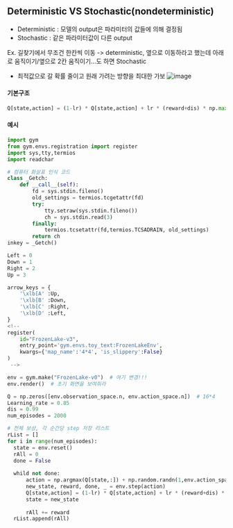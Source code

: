 ## Deterministic VS Stochastic(nondeterministic)
* Deterministic : 모델의 output은 파라미터의 값들에 의해 결정됨
* Stochastic : 같은 파라미터값이 다른 output 

Ex. 길찾기에서 무조건 한칸씩 이동 -> deterministic, 옆으로 이동하라고 했는데 아래로 움직이기/옆으로 2칸 움직이기...도 하면 Stochastic

* 최적값으로 갈 확률 줄이고 원래 가려는 방향을 최대한 가보
![image](https://user-images.githubusercontent.com/63588046/222022357-ebcfc3e6-f27d-4dda-bdf1-7c57757283e4.png)


#### 기본구조
```python
Q[state,action] = (1-lr) * Q[state,action] + lr * (reward+dis) * np.max(Q[new_state,:])
```

#### 예시
```python
import gym
from gym.envs.registration import register
import sys,tty,termios
import readchar

# 컴퓨터 화살표 인식 코드
class _Getch:
    def __call__(self):
        fd = sys.stdin.fileno()
        old_settings = termios.tcgetattr(fd)
        try:
            tty.setraw(sys.stdin.fileno())
            ch = sys.stdin.read(3)
        finally:
            termios.tcsetattr(fd,termios.TCSADRAIN, old_settings)
        return ch
inkey = _Getch()

Left = 0
Down = 1
Right = 2
Up = 3

arrow_keys = {
    '\xlb[A' :Up,
    '\xlb[B' :Down,
    '\xlb[C' :Right,
    '\xlb[D' :Left,
}
<!-- 
register(
    id="FrozenLake-v3",
    entry_point='gym.envs.toy_text:FrozenLakeEnv',
    kwargs={'map_name':'4*4', 'is_slippery':False}
)
 -->

env = gym.make("FrozenLake-v0")  # 여기 변경!!!
env.render()  # 초기 화면을 보여줘라

Q = np.zeros([env.observation_space.n, env.action_space.n])  # 16*4
Learning_rate = 0.85
dis = 0.99
num_episodes = 2000

# 전체 보상, 각 순간당 step 저장 리스트
rList = []
for i in range(num_episodes):
  state = env.reset()
  rAll = 0
  done = False
  
  whild not done:
      action = np.argmax(Q[state,:]) + np.random.randn(1,env.action_space.n)/(i+1)
      new_state, reward, done, _ = env.step(action)
      Q[state,action] = (1-lr) * Q[state,action] + lr * (reward+dis) * np.max(Q[new_state,:])  # Q 업데이트
      state = new_state
      
      rAll += reward
  rList.append(rAll)
```
